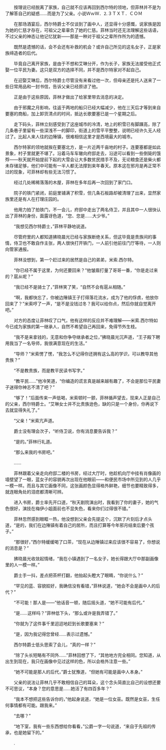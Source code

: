 　　按理说已经脱离了家族，自己就不应该再回到西尔特的领地，但菲林并不是为了解答自己的疑惑……而是为了父亲。小说ＷｗＷ．⒉３ＴＸＴ．ＣＯＭ

　　在那场酒宴后，西尔特爵士不仅谈到了画中人，还显得十分感慨，说家族是因为她的仁慈才存在，可祖父之辈辜负了她的仁慈。菲林当时还无法理解这些话语，不过父亲的神态让他记忆犹新——那是一种对于祖父之辈所作所为的遗憾。

　　既然是遗憾的话，会不会还有补救的机会？或许自己所见的这名女子，正是家族缔造者的后代。

　　毕竟自己离开家族，是由于不想和艾琳分开，作为长子，家族无法接受他正式娶一位平民为妻。这只是双方的选择不同，并不是西尔特家对不起自己。

　　在迎娶艾琳后，西尔特爵士尽管没有来看过他一次，但母亲还是托人送来了一些日常用品和一封书信，告诉父亲已经原谅了他。

　　正是由于这些原因，菲林才做出了给家里带去消息的决定。

　　由于邪魔之月影响，往返于两地的船只已经大幅减少，他在三天后才等到来自要塞的商船，加上卸货清点的时间，抵达长歌要塞已是一个星期之后。

　　走下码头，菲林立刻感受到了这座城市的冷清，地上的积雪已有脚踝高，除了几条巷子里留有一些深浅不一的脚印，街道上的雪平平整整，说明已经许久无人经过了。比起人来人往的边陲镇，很难相信这里才是西境最大的城市。

　　西尔特家的领地就挨在要塞北方，是一片近两千亩地的村子。连要塞都是如此景象，村子里就更不堪了。沿着马车车辙向府邸走去，沿途可以看到一些倒毙的饿殍——秋天就开始提前下起的大雪会让大多数贫民措手不及，无论粮食还是柴火都未存储足够，他们中可能有一半人都无法撑到来年春天。原本这在邪月是再正常不过的现象，可菲林却有些无法习惯了。

　　经过几处稀稀落落的木屋，菲林在多年后再一次回到了家门口。

　　院子的铁门紧闭，前庭里铺满了积雪，但几条石板路却被清理了出来，显然家族里还是有人在打理庄园的。

　　他用力拍了拍铁门，不一会儿，府邸中走出了两名侍卫，并且其中一人很快认出了菲林的身份，面露讶色道，“您、您是……大少爷。”

　　“我想见西尔特爵士，”菲林平静地说道。

　　尽管府里的人都知道拂晓晨光已经与家族断绝关系，但这毕竟是贵族间的事情，侍卫也不敢自作主张，两人很快打开铁门，一人前引他前往门厅等待，一人则向管家通报。

　　菲林没想到，第一个赶过来的居然是自己的弟弟，米索.西尔特。

　　“你已经不属于这里，为何还要回来？”他皱眉打量了哥哥一番，“你是走过来的？扈从呢？”

　　“我已经不是骑士了，”菲林笑了笑，“自然不会有扈从相随。”

　　“啊，我都快忘了，你被边陲镇王子打得落花流水，成为了他的俘虏，他放你回来了？”米索哼了一声，“是不是没钱过冬？我可以给你点，然后你就自觉离开吧。”

　　对方的态度让菲林叹了口气，他有这样的反应并不难理解——米索.西尔特如今已成为家族的第一继承人，自然不希望自己再回来，免得节外生枝。

　　“我不是来拿钱的，无意和你争夺继承者之位，”拂晓晨光沉声道，“王子殿下聘用我当了一名导师，我很满意现在的生活。”

　　“导师？”米索愣了愣，“我怎么不记得你还拥有这么高的学识，可以教导其他贵族？”

　　“不是教贵族，而是教平民读书写字。”

　　“教平民……”他冷笑道，“你编造的谎言真是越来越有趣了，不会是那位平民妻子迷得你神志不清了吧？”

　　“够了！”后面传来一声低喝，米索顿时一颤，菲林循声望去，现来人正是自己的父亲，西尔特爵士。“艾琳女士并不比贵族逊色，缺的只是一个身份，你再说下去就显得失礼了。”

　　“父亲！”米索亢声道。

　　爵士没有理会次子，“听侍卫说，你有消息要告诉我？”

　　“是的。”菲林行礼道。

　　“那么来我的书房吧。”

　　……

　　菲林跟着父亲走向府邸二楼的书房，经过大厅时，他趁机向厅中挂有肖像画的墙壁望了一眼，蓝女子的容貌再次出现在他眼前——和便民市场中所见到的人几乎一模一样。而且与其它画像不同，这张画颜色显得格外鲜艳，细节也要精致得多，就连眼角处的泪痣都清晰可辨。

　　进入书房，爵士率先开口道，“秋天剧院演出时，我看到了你的妻子，她的气色很好，演技在梅伊小姐面前也不显失色，看来你们过得很不错。”

　　菲林忽然感到眼眶一热，他没想到父亲会先提这个，沉默了片刻后才点头道，“是的，我们在边陲镇有着自己的居所，而且打算等今年邪月结束后要个孩子。”

　　“那很好，”西尔特缓缓喝了口茶，“现在从边陲镇过来应该很不容易了，你想说的消息是？”

　　拂晓晨光收敛起情绪，“我在小镇遇到了一名女子，她长得跟大厅中那副画像里的人一模一样。”

　　爵士手一抖，差点把茶杯打翻，他抬起头瞪大了眼睛，“你说什么？”

　　“罕见的蓝、容貌姣好，我确信没有看错，”菲林说道，“她会不会是画中人的后代？”

　　“不可能！那人是——”他话音一顿，随后摇头道，“她不可能有后代。”

　　“是……这样吗？”菲林低下头，“那么或许是我弄错了。”

　　“你就为了这件事千里迢迢地赶到长歌要塞来？”

　　“是，因为我记得您曾经……表示过遗憾。”

　　西尔特爵士低头思索了会儿，“真的一样？”

　　“除了头长短略有不同外……”菲林回想了下，“其他地方完全相同。您知道，从出生到现在，我只在画像中见过这样的色，所以会格外注意一些。”

　　“她不可能是那人的后代，”爵士犹豫道，“但她有可能是画中人本身。”

　　父亲的说法让菲林几乎不敢相信自己的耳朵，这个念头简直比自己的设想还要不可思议，“本身？您的意思是……她活了有四百多年？”

　　“我本不想把这些告诉你的，”他起身说道，“她是一位女巫。既然是女巫，生任何事情都有可能。跟我来。”

　　“去哪？”

　　“地下室，我有一些东西想给你看看，”公爵一字一句说道，“来自于先祖的传承，也是她留下的。”

　　.
